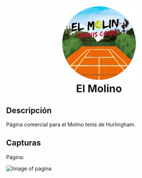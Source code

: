 <h1 align="center">
  <br>
  <img src="https://raw.githubusercontent.com/martinbobbio/frontend-molino-tenis/master/src/assets/images/logo%20molino.png" alt="Molino" width="200">
  <br>
  El Molino
  <br>
</h1>


## Descripción

Página comercial para el Molino tenis de Hurlingham.

## Capturas

Página:

![Image of pagina](capturas/home.png)

